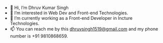 - 👋 Hi, I’m Dhruv Kumar Singh
- 👀 I’m interested in Web Dev and Front-end Technologies.
- 🌱 I’m currently working as a Front-end Developer in Incture Technologies.
- 📫 You can reach me by this dhruvsingh1519@gmail.com and my phone number is +91 9810868659.

<!---
Dhruv-Singhh/Dhruv-Singhh is a ✨ special ✨ repository because its `README.md` (this file) appears on your GitHub profile.
You can click the Preview link to take a look at your changes.
--->

